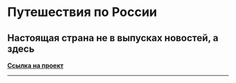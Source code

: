 # Путешествия по России
## Настоящая страна не в выпусках новостей, а здесь

**[Ссылка на проект](https://dmermolenko.github.io/TravelYand/)**



____________

